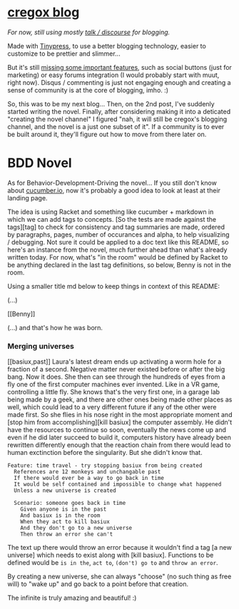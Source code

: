 # [cregox blog](http://blog.cregox.com)

*For now, still using mostly [talk / discourse](http://talk.cregox.com/c/blog) for blogging.*

Made with [Tinypress](https://tinypress.co/), to use a better blogging technology, easier to customize to be prettier and slimmer...

But it's still [missing some important features](https://github.com/tinypressco/tinypressco.github.io/issues/created_by/cauerego), such as social buttons (just for marketing) or easy forums integration (I would probably start with muut, right now). Disqus / commenting is just not engaging enough and creating a sense of community is at the core of blogging, imho. :)

So, this was to be my next blog... Then, on the 2nd post, I've suddenly started writing the novel. Finally, after considering making it into a deticated "creating the novel channel" I figured "nah, it will still be cregox's blogging channel, and the novel is a just one subset of it". If a community is to ever be built around it, they'll figure out how to move from there later on.

# BDD Novel

As for Behavior-Development-Driving the novel... If you still don't know about [cucumber.io](https://cucumber.io/), now it's probably a good idea to look at least at their landing page.

The idea is using Racket and something like cucumber + markdown in which we can add tags to concepts. [So the tests are made against the tags][tag] to check for consistency and tag summaries are made, ordered by paragraphs, pages, number of occurances and alpha, to help visualizing / debugging. Not sure it could be applied to a doc text like this README, so here's an instance from the novel, much further ahead than what's already written today. For now, what's "in the room" would be defined by Racket to be anything declared in the last tag definitions, so below, Benny is not in the room.

Using a smaller title md below to keep things in context of this README:

(...)

[[Benny]]

(...) and that's how he was born.

### Merging universes
[[basiux,past]]
Laura's latest dream ends up activating a worm hole for a fraction of a second. Negative matter never existed before or after the big bang. Now it does. She then can see through the hundreds of eyes from a fly one of the first computer machines ever invented. Like in a VR game, controlling a little fly. She knows that's the very first one, in a garage lab being made by a geek, and there are other ones being made other places as well, which could lead to a very different future if any of the other were made first. So she flies in his nose right in the most appropriate moment and [stop him from accomplishing][kill basiux] the computer assembly. He didn't have the resources to continue so soon, eventually the news come up and even if he did later succeed to build it, computers history have already been rewritten differently enough that the reaction chain from there would lead to human exctinction before the singularity. But she didn't know that.

```gherkin
Feature: time travel - try stopping basiux from being created
  References are 12 monkeys and unchangable past
  If there would ever be a way to go back in time
  It would be self contained and impossible to change what happened
  Unless a new universe is created
  
  Scenario: someone goes back in time
    Given anyone is in the past
    And basiux is in the room
    When they act to kill basiux
    And they don't go to a new universe
    Then throw an error she can't
```

The text up there would throw an error because it wouldn't find a tag [a new universe] which needs to exist along with [kill basiux]. Functions to be defined would be `is in the`, `act to`, `(don't) go to` and `throw an error`.

By creating a new universe, she can always "choose" (no such thing as free will) to "wake up" and go back to a point before that creation.

The infinite is truly amazing and beautiful! :)
